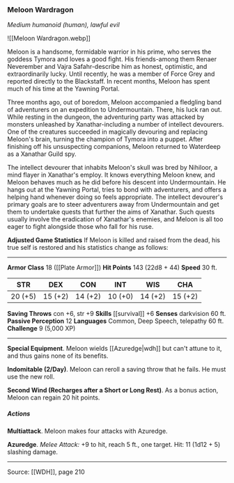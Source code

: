 ### Meloon Wardragon
_Medium humanoid (human), lawful evil_

![[Meloon Wardragon.webp]]

Meloon is a handsome, formidable warrior in his prime, who serves the goddess Tymora and loves a good fight. His friends-among them Renaer Neverember and Vajra Safahr-describe him as honest, optimistic, and extraordinarily lucky. Until recently, he was a member of Force Grey and reported directly to the Blackstaff. In recent months, Meloon has spent much of his time at the Yawning Portal.

Three months ago, out of boredom, Meloon accompanied a fledgling band of adventurers on an expedition to Undermountain. There, his luck ran out. While resting in the dungeon, the adventuring party was attacked by monsters unleashed by Xanathar-including a number of intellect devourers. One of the creatures succeeded in magically devouring and replacing Meloon's brain, turning the champion of Tymora into a puppet. After finishing off his unsuspecting companions, Meloon returned to Waterdeep as a Xanathar Guild spy.

The intellect devourer that inhabits Meloon's skull was bred by Nihiloor, a mind flayer in Xanathar's employ. It knows everything Meloon knew, and Meloon behaves much as he did before his descent into Undermountain. He hangs out at the Yawning Portal, tries to bond with adventurers, and offers a helping hand whenever doing so feels appropriate. The intellect devourer's primary goals are to steer adventurers away from Undermountain and get them to undertake quests that further the aims of Xanathar. Such quests usually involve the eradication of Xanathar's enemies, and Meloon is all too eager to fight alongside those who fall for his ruse.


**Adjusted Game Statistics** If Meloon is killed and raised from the dead, his true self is restored and his statistics change as follows:








---

**Armor Class** 18 ([[Plate Armor]])
**Hit Points** 143 (22d8 + 44)
**Speed** 30 ft.

| STR     | DEX     | CON     | INT     | WIS     | CHA     |
|---------|---------|---------|---------|---------|---------|
| 20 (+5) | 15 (+2) | 14 (+2) | 10 (+0) | 14 (+2) | 15 (+2) |

**Saving Throws** con +6, str +9
**Skills** [[survival]] +6
**Senses** darkvision 60 ft.
**Passive Perception** 12
**Languages** Common, Deep Speech, telepathy 60 ft.
**Challenge** 9 (5,000 XP)

---

**Special Equipment**. Meloon wields [[Azuredge|wdh]] but can't attune to it, and thus gains none of its benefits.

**Indomitable (2/Day)**. Meloon can reroll a saving throw that he fails. He must use the new roll.

**Second Wind (Recharges after a Short or Long Rest)**. As a bonus action, Meloon can regain 20 hit points.

##### Actions
**Multiattack**. Meloon makes four attacks with Azuredge.

**Azuredge**. _Melee Attack:_ +9 to hit, reach 5 ft., one target. Hit: 11 (1d12 + 5) slashing damage.


---

Source: [[WDH]], page 210